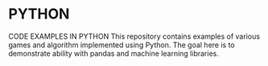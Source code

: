 # PYTHON
CODE EXAMPLES IN PYTHON
This repository contains examples of various games and algorithm implemented using Python. The goal here is to demonstrate ability with pandas and machine learning libraries. 
